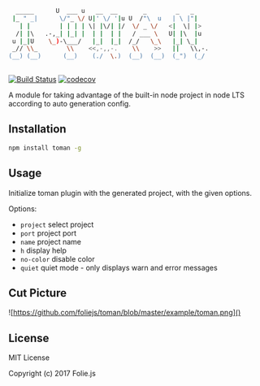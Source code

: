 ```bash
  _____      U  ___ u   __  __       _        _   _     
 |_ " _|      \/"_ \/ U|' \/ '|u U  /"\  u   | \ |"|    
   | |        | | | | \| |\/| |/  \/ _ \/   <|  \| |>   
  /| |\   .-,_| |_| |  | |  | |   / ___ \   U| |\  |u   
 u |_|U    \_)-\___/   |_|  |_|  /_/   \_\   |_| \_|    
 _// \\_        \\    <<,-,,-.    \\    >>   ||   \\,-. 
(__) (__)      (__)    (./  \.)  (__)  (__)  (_")  (_/                                                
                                                      
```
[![Build Status](https://travis-ci.org/SensitiveMix/node-cluster-email.svg?branch=master)](https://travis-ci.org/SensitiveMix/node-cluster-email)
[![codecov](https://codecov.io/gh/SensitiveMix/node-cluster-email/branch/master/graph/badge.svg)](https://codecov.io/gh/SensitiveMix/node-cluster-email)


A module for taking advantage of the built-in node project in node LTS according to auto generation config.

## Installation
```bash
npm install toman -g
```


## Usage
Initialize toman plugin with the generated project, with the given options.

 Options:

  - `project` select project
  - `port` project port
  - `name` project name  
  - `h` display help
  - `no-color` disable color
  - `quiet` quiet mode - only displays warn and error messages

## Cut Picture

![https://github.com/foliejs/toman/blob/master/example/toman.png]()



## License 

MIT License

Copyright (c) 2017 Folie.js


